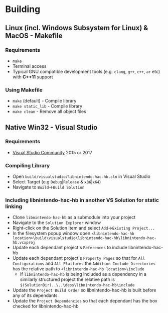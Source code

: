 # Building
## Linux (incl. Windows Subsystem for Linux) & MacOS - Makefile
### Requirements
* `make`
* Terminal access
* Typical GNU compatible development tools (e.g. `clang`, `g++`, `c++`, `ar` etc) with __C++11__ support

### Using Makefile
* `make` (default) - Compile library
* `make static_lib` - Compile library
* `make clean` - Remove all object files

## Native Win32 - Visual Studio
### Requirements
* [Visual Studio Community](https://visualstudio.microsoft.com/vs/community/) 2015 or 2017

### Compiling Library
* Open `build/visualstudio/libnintendo-hac-hb.sln` in Visual Studio
* Select Target (e.g `Debug`|`Release` & `x86`|`x64`)
* Navigate to `Build`->`Build Solution`

### Including libnintendo-hac-hb in another VS Solution for static linking
* Clone `libnintendo-hac-hb` as a submodule into your project
* Navigate to the `Solution Explorer` window
* Right-click on the Solution Item and select `Add`->`Existing Project...`
* In the filesystem popup window open `<libnintendo-hac-hb location>\build\visualstudio\libnintendo-hac-hb\libnintendo-hac-hb.vcxproj`
* Update each dependant project's `References` to include libnintendo-hac-hb
* Update each dependant project's `Property Pages` so that for `All Configurations` and `All Platforms` the `Addition Include Directories` has the relative path to `<libnintendo-hac-hb location>\include`
	* If `libnintendo-hac-hb` is being included as a dependency in a similarly structured project the relative path is `$(SolutionDir)..\..\deps\libnintendo-hac-hb\include`
* Update the `Project Build Order` so libnintendo-hac-hb is built before any of its dependants
* Update the `Project Dependencies` so that each dependant has the box checked for libnintendo-hac-hb
